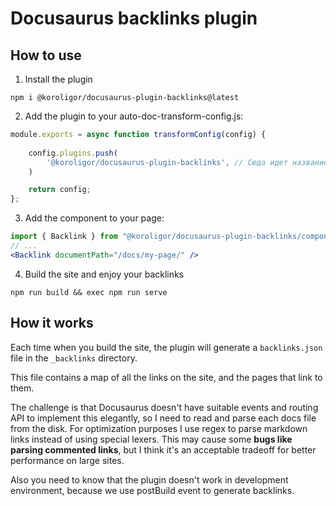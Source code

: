 # Docusaurus backlinks plugin

## How to use

1. Install the plugin

```shell
npm i @koroligor/docusaurus-plugin-backlinks@latest
```

2. Add the plugin to your auto-doc-transform-config.js:

```js
module.exports = async function transformConfig(config) {
    
    config.plugins.push(
        '@koroligor/docusaurus-plugin-backlinks', // Сюда идет название плагина
    )

    return config;
};
```

3. Add the component to your page:

```jsx
import { Backlink } from "@koroligor/docusaurus-plugin-backlinks/components";
// ...
<Backlink documentPath="/docs/my-page/" />
```

4. Build the site and enjoy your backlinks

```shell
npm run build && exec npm run serve
```

## How it works

Each time when you build the site, the plugin will generate a `backlinks.json` file in the `_backlinks` directory.

This file contains a map of all the links on the site, and the pages that link to them.

The challenge is that Docusaurus doesn't have suitable events and routing API to implement this elegantly, so I need to read and parse each docs file from the disk. For optimization purposes I use regex to parse markdown links instead of using special lexers. This may cause some **bugs like parsing commented links**, but I think it's an acceptable tradeoff for better performance on large sites.

Also you need to know that the plugin doesn't work in development environment, because we use postBuild event to generate backlinks.